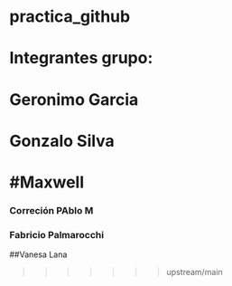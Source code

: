 # practica_github
# Integrantes grupo: 
# Geronimo Garcia
# Gonzalo Silva
#Maxwell
=======
### Correción PAblo M
### Fabricio Palmarocchi
##Vanesa Lana
>>>>>>> upstream/main

